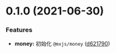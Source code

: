 # 0.1.0 (2021-06-30)


### Features

* **money:** 初始化 `@mxjs/money` ([d621790](https://github.com/miaoxing/mxjs-money/commit/d621790152dddadcf8d692908c21306ec29202c0))
